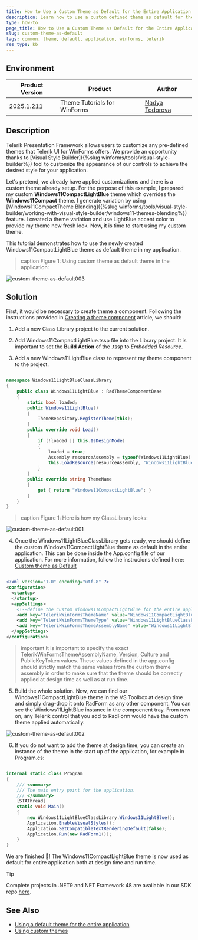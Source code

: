 ```yaml
---
title: How to Use a Custom Theme as Default for the Entire Application
description: Learn how to use a custom defined theme as default for the Entire Application
type: how-to
page_title: How to Use a Custom Theme as Default for the Entire Application
slug: custom-theme-as-default
tags: common, theme, default, application, winforms, telerik
res_type: kb
---
```


## Environment

|Product Version|Product|Author|
|----|----|----|
|2025.1.211|Theme Tutorials for WinForms|[Nadya Todorova](https://www.telerik.com/blogs/author/nadya-karaivanova)|

## Description

Telerik Presentation Framework allows users to customize any pre-defined themes that Telerik UI for WinForms offers. We provide an opportunity thanks to [Visual Style Builder]({%slug winforms/tools/visual-style-builder%}) tool to customize the appearance of our controls to achieve the desired style for your application.

Let's pretend, we already have applied customizations and there is a custom theme already setup. For the perpose of this example, I prepared my custom **Windows11CompactLightBlue** theme which overrides the **Windows11Compact** theme. I generate variation by using [Windows11CompactTheme Blending]({%slug winforms/tools/visual-style-builder/working-with-visual-style-builder/windows11-themes-blending%}) feature. I created a theme variation and use LightBlue accent color to provide my theme new fresh look. Now, it is time to start using my custom theme.

This tutorial demonstrates how to use the newly created Windows11CompactLightBlue theme as default theme in my application. 

>caption Figure 1: Using custom theme as default theme in the application:

![custom-theme-as-default003](images/custom-theme-as-default003.png)

## Solution

First, it would be necessary to create theme a component. Following the instructions provided in [Creating a theme component](https://docs.telerik.com/devtools/winforms/styling-and-appearance/advanced-topics/adding-custom-redistributable-themes-to-your-application/creating-a-theme-component) article, we should:

1. Add a new Class Library project to the current solution.

2. Add Windows11CompactLightBlue.tssp file into the Library project. It is important to set the **Build Action** of the .tssp to *Embedded Resource*.

3. Add a new Windows11LightBlue class to represent my theme component to the project.


````C#

namespace Windows11LightBlueClassLibrary
{
    public class Windows11LightBlue : RadThemeComponentBase
    {
        static bool loaded;
        public Windows11LightBlue()
        {
            ThemeRepository.RegisterTheme(this);
        }
        public override void Load()
        {
            if (!loaded || this.IsDesignMode)
            {
                loaded = true;
                Assembly resourceAssembly = typeof(Windows11LightBlue).Assembly;
                this.LoadResource(resourceAssembly, "Windows11LightBlueClassLibrary.Windows11CompactLightBlue.tssp");
            }
        }
        public override string ThemeName
        {
            get { return "Windows11CompactLightBlue"; }
        }
    }
}


````

>caption Figure 1: Here is how my ClassLibrary looks:

![custom-theme-as-default001](images/custom-theme-as-default001.png)

4. Once the Windows11LightBlueClassLibrary gets ready, we should define the custom Windows11CompactLightBlue theme as default in the entire application. This can be done inside the App.config file of our application. For more information, follow the instrucions defined here: [Custom theme as Default](https://docs.telerik.com/devtools/winforms/styling-and-appearance/default-theme#custom-theme-as-default)

````XML

<?xml version="1.0" encoding="utf-8" ?>
<configuration>
  <startup>
  </startup>
  <appSettings>
    <!--define the custom Windows11CompactLightBlue for the entire application-->
    <add key="TelerikWinFormsThemeName" value="Windows11CompactLightBlue" />
    <add key="TelerikWinFormsThemeType" value="Windows11LightBlueClassLibrary.Windows11LightBlue"/>
    <add key="TelerikWinFormsThemeAssemblyName" value="Windows11LightBlueClassLibrary, Version=1.0.0.0, Culture=neutral, PublicKeyToken=null" />
  </appSettings>
</configuration>

````

>important It is important to specify the exact TelerikWinFormsThemeAssemblyName, Version, Culture and PublicKeyToken values. These values defined in the app.config should strictly match the same values from the custom theme assembly in order to make sure that the theme should be correctly applied at design time as well as at run time.

5. Build the whole solution. Now, we can find our Windows11CompactLightBlue theme in the VS Toolbox at design time and simply drag-drop it onto RadForm as any other component. You can see the Windows11LightBlue instance in the compoenent tray. From now on, any Telerik control that you add to RadForm would have the custom theme applied automatically.

![custom-theme-as-default002](images/custom-theme-as-default002.png)

6. If you do not want to add the theme at design time, you can create an instance of the theme in the start up of the application, for example in Program.cs:

````C#

internal static class Program
{
    /// <summary>
    /// The main entry point for the application.
    /// </summary>
    [STAThread]
    static void Main()
    {
        new Windows11LightBlueClassLibrary.Windows11LightBlue();
        Application.EnableVisualStyles();
        Application.SetCompatibleTextRenderingDefault(false);
        Application.Run(new RadForm1());
    }
}

````

We are finished :partying_face:!  The Windows11CompactLightBlue theme is now used as default for entire application both at design time and run time.

> [!TIP] 
> Complete projects in .NET9 and NET Framework 48 are available in our SDK repo [here](https://github.com/telerik/winforms-sdk/tree/master/Themes/CustomThemeAsDefault).


## See Also

- [Using a default theme for the entire application](https://docs.telerik.com/devtools/winforms/styling-and-appearance/using-a-default-theme-for-the-entire-application#using-a-default-theme-for-the-entire-application)
- [Using custom themes](https://docs.telerik.com/devtools/winforms/styling-and-appearance/using-custom-themes)
